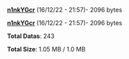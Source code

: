 [**n1nkYGcr**](/data/n1nkYGcr.txt) (16/12/22 - 21:57)- 2096 bytes

[**n1nkYGcr**](/data/n1nkYGcr.txt) (16/12/22 - 21:57)- 2096 bytes

**Total Datas**: 243

**Total Size**: 1.05 MB / 1.0 MB